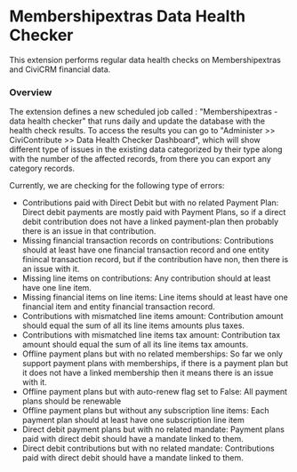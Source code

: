 # Membershipextras Data Health Checker

This extension performs regular data health checks on Membershipextras and CiviCRM
financial data.

### Overview

The extension defines a new scheduled job called : "Membershipextras - data health checker" that runs
daily and update the database with the health check results. To access the results you can go
to "Administer >> CiviContribute >> Data Health Checker Dashboard", which will show different
type of issues in the existing data categorized by their type along with the number of the affected
records, from there you can export any category records.

Currently, we are checking for the following type of errors:

- Contributions paid with Direct Debit but with no related Payment Plan: Direct debit payments are mostly paid with Payment Plans, so if a
  direct debit contribution does not have a linked payment-plan then probably there is an issue in that contribution.
- Missing financial transaction records on contributions: Contributions should at least have one financial transaction record and one entity
  finincal transaction record, but if the contribution have non, then there is an issue with it.
- Missing line items on contributions: Any contribution should at least have one line item.
- Missing financial items on line items: Line items should at least have one financial item and entity financial transaction record.
- Contributions with mismatched line items amount: Contribution amount should equal the sum of all its line items amounts plus taxes.
- Contributions with mismatched line items tax amount: Contribution tax amount should equal the sum of all its line items tax amounts.
- Offline payment plans but with no related memberships: So far we only support payment plans with memberships, if there is a payment plan but it does not
  have a linked membership then it means there is an issue with it.
- Offline payment plans but with auto-renew flag set to False: All payment plans should be renewable
- Offline payment plans but without any subscription line items: Each payment plan should at least have one subscription line item
- Direct debit payment plans but with no related mandate: Payment plans paid with direct debit should have a mandate linked to them.
- Direct debit contributions but with no related mandate: Contributions paid with direct debit should have a mandate linked to them.
